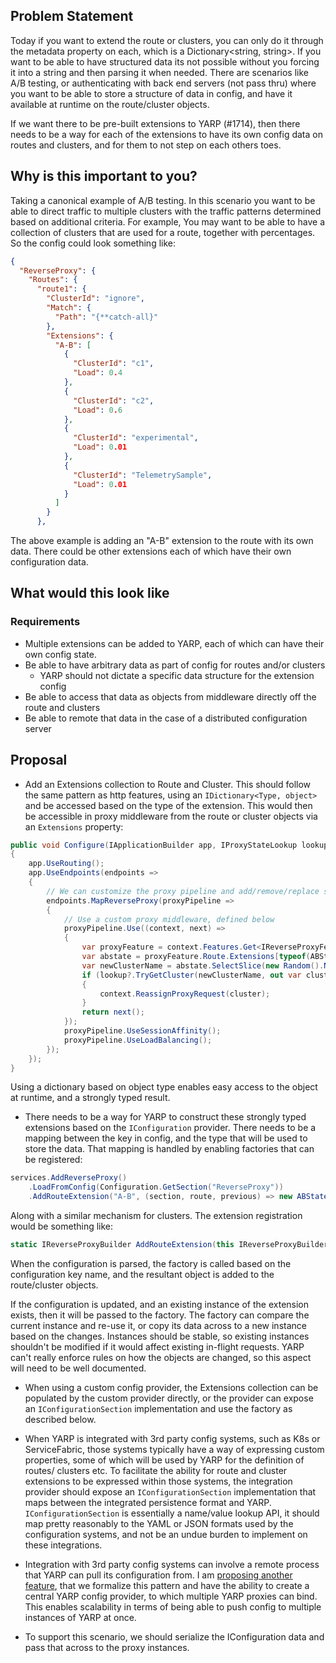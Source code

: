 ## Problem Statement

Today if you want to extend the route or clusters, you can only do it through the metadata property on each, which is a Dictionary<string, string>. If you want to be able to have structured data its not possible without you forcing it into a string and then parsing it when needed. There are scenarios like A/B testing, or authenticating with back end servers (not pass thru) where you want to be able to store a structure of data in config, and have it available at runtime on the route/cluster objects.

If we want there to be pre-built extensions to YARP (#1714), then there needs to be a way for each of the extensions to have its own config data on routes and clusters, and for them to not step on each others toes.

## Why is this important to you?

Taking a canonical example of A/B testing. In this scenario you want to be able to direct traffic to multiple clusters with the traffic patterns determined based on additional criteria. For example, You may want to be able to have a collection of clusters that are used for a route, together with percentages. So the config could look something like:

```json
{
  "ReverseProxy": {
    "Routes": {
      "route1": {
        "ClusterId": "ignore",
        "Match": {
          "Path": "{**catch-all}"
        },
        "Extensions": {
          "A-B": [
            {
              "ClusterId": "c1",
              "Load": 0.4
            },
            {
              "ClusterId": "c2",
              "Load": 0.6
            },
            {
              "ClusterId": "experimental",
              "Load": 0.01
            },
            {
              "ClusterId": "TelemetrySample",
              "Load": 0.01
            }
          ]
        }
      },
```
The above example is adding an "A-B" extension to the route with its own data. There could be other extensions each of which have their own configuration data.

## What would this look like

### Requirements
* Multiple extensions can be added to YARP, each of which can have their own config state.
* Be able to have arbitrary data as part of config for routes and/or clusters
  * YARP should not dictate a specific data structure for the extension config 
* Be able to access that data as objects from middleware directly off the route and clusters
* Be able to remote that data in the case of a distributed configuration server

## Proposal

* Add an Extensions collection to Route and Cluster. This should follow the same pattern as http features, using an `IDictionary<Type, object>` and be accessed based on the type of the extension. This would then be accessible in proxy middleware from the route or cluster objects via an `Extensions` property:

```c#
public void Configure(IApplicationBuilder app, IProxyStateLookup lookup)
{
    app.UseRouting();
    app.UseEndpoints(endpoints =>
    {
        // We can customize the proxy pipeline and add/remove/replace steps
        endpoints.MapReverseProxy(proxyPipeline =>
        {
            // Use a custom proxy middleware, defined below
            proxyPipeline.Use((context, next) =>
            {
                var proxyFeature = context.Features.Get<IReverseProxyFeature>();
                var abstate = proxyFeature.Route.Extensions[typeof(ABState)];
                var newClusterName = abstate.SelectSlice(new Random().NextDouble());
                if (lookup?.TryGetCluster(newClusterName, out var cluster))
                {
                    context.ReassignProxyRequest(cluster);
                }
                return next();
            });
            proxyPipeline.UseSessionAffinity();
            proxyPipeline.UseLoadBalancing();
        });
    });
}
```

Using a dictionary based on object type enables easy access to the object at runtime, and a strongly typed result.

* There needs to be a way for YARP to construct these strongly typed extensions based on the `IConfiguration` provider. There needs to be a mapping between the key in config, and the type that will be used to store the data. That mapping is handled by enabling factories that can be registered:
```c#
services.AddReverseProxy()
    .LoadFromConfig(Configuration.GetSection("ReverseProxy"))
    .AddRouteExtension("A-B", (section, route, previous) => new ABState(section));
```
  Along with a similar mechanism for clusters. The extension registration would be something like:
```c#
static IReverseProxyBuilder AddRouteExtension(this IReverseProxyBuilder builder, string sectionName, Func<IConfigurationSection, RouteConfig, ExtensionType, ExtensionType> factory)  
```
  When the configuration is parsed, the factory is called based on the configuration key name, and the resultant object is added to the route/cluster objects.

  If the configuration is updated, and an existing instance of the extension exists, then it will be passed to the factory. The factory can compare the current instance and re-use it, or copy its data across to a new instance based on the changes. Instances should be stable, so existing instances shouldn't be modified if it would affect existing in-flight requests. YARP can't really enforce rules on how the objects are changed, so this aspect will need to be well documented.

* When using a custom config provider, the Extensions collection can be populated by the custom provider directly, or the provider can expose an `IConfigurationSection` implementation and use the factory as described below.

* When YARP is integrated with 3rd party config systems, such as K8s or ServiceFabric, those systems typically have a way of expressing custom properties, some of which will be used by YARP for the definition of routes/ clusters etc. To facilitate the ability for route and cluster extensions to be expressed within those systems, the integration provider should expose an `IConfigurationSection` implementation that maps between the integrated persistence format and YARP. 
  `IConfigurationSection` is essentially a name/value lookup API, it should map pretty reasonably to the YAML or JSON formats used by the configuration systems, and not be an undue burden to implement on these integrations.

* Integration with 3rd party config systems can involve a remote process that YARP can pull its configuration from. I am [proposing another feature](#1710), that we formalize this pattern and have the ability to create a central YARP config provider, to which multiple YARP proxies can bind. This enables scalability in terms of being able to push config to multiple instances of YARP at once.

* To support this scenario, we should serialize the IConfiguration data and pass that across to the proxy instances.
